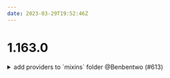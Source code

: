 ```yaml
---
date: 2023-03-29T19:52:46Z
---
```


# 1.163.0

<details>
  <summary>add providers to `mixins` folder @Benbentwo (#613)</summary>

### what
*  Copies some common providers to the mixins folder

### why
* Have a central place where our common providers are held.


</details>